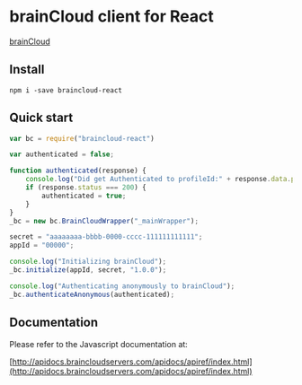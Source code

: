 # brainCloud client for  React 

[brainCloud](https://portal.braincloudservers.com)

## Install

```
npm i -save braincloud-react
```


## Quick start 

```javascript
var bc = require("braincloud-react")

var authenticated = false;

function authenticated(response) {
    console.log("Did get Authenticated to profileId:" + response.data.profileId);
	if (response.status === 200) {
		authenticated = true;
	}
}
_bc = new bc.BrainCloudWrapper("_mainWrapper");

secret = "aaaaaaaa-bbbb-0000-cccc-111111111111";
appId = "00000";

console.log("Initializing brainCloud");
_bc.initialize(appId, secret, "1.0.0");

console.log("Authenticating anonymously to brainCloud");
_bc.authenticateAnonymous(authenticated);
```

## Documentation
Please refer to the Javascript documentation at:

[http://apidocs.braincloudservers.com/apidocs/apiref/index.html](http://apidocs.braincloudservers.com/apidocs/apiref/index.html)